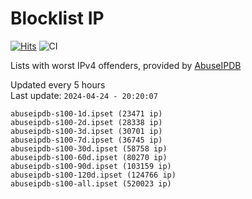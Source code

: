 # Blocklist IP

[![Hits](https://hits.seeyoufarm.com/api/count/incr/badge.svg?url=https%3A%2F%2Fgithub.com%2Fborestad%2Fblocklist-ip%2F&count_bg=%2379C83D&title_bg=%23555555&icon=&icon_color=%23E7E7E7&title=hits&edge_flat=false)](https://hits.seeyoufarm.com)  ![CI](https://img.shields.io/github/workflow/status/borestad/blocklist-ip/CI?style=flat-square)

Lists with worst IPv4 offenders, provided by [AbuseIPDB](https://www.abuseipdb.com/)

<!-- FOOTER-PLACEHOLDER -->
Updated every 5 hours<br>
Last update: `2024-04-24 - 20:20:07`
```
abuseipdb-s100-1d.ipset (23471 ip)
abuseipdb-s100-2d.ipset (28338 ip)
abuseipdb-s100-3d.ipset (30701 ip)
abuseipdb-s100-7d.ipset (36745 ip)
abuseipdb-s100-30d.ipset (58758 ip)
abuseipdb-s100-60d.ipset (80270 ip)
abuseipdb-s100-90d.ipset (103159 ip)
abuseipdb-s100-120d.ipset (124766 ip)
abuseipdb-s100-all.ipset (520023 ip)
```
